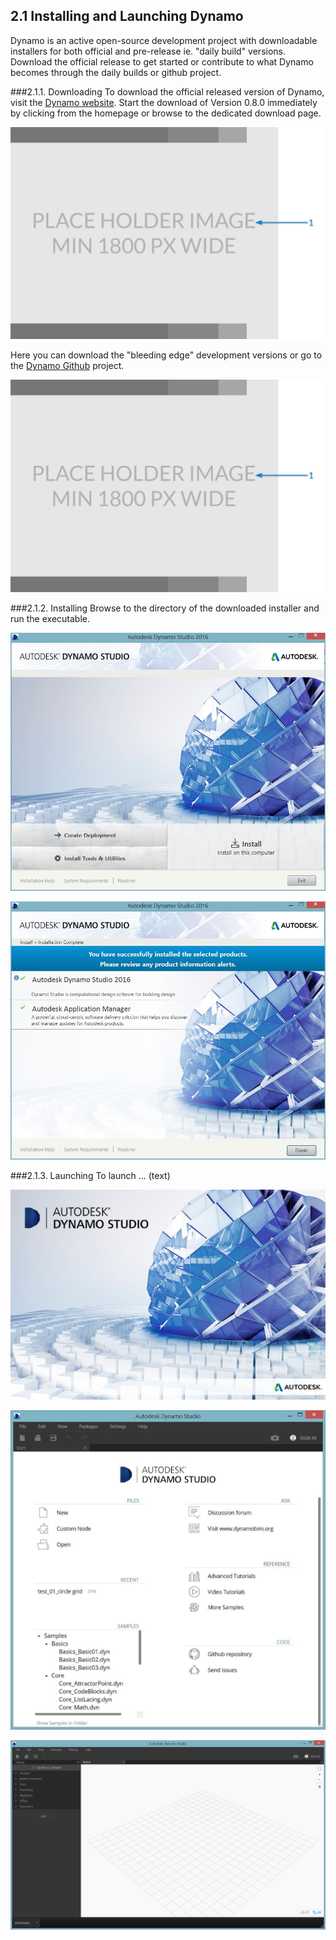 ## 2.1 Installing and Launching Dynamo

Dynamo is an active open-source development project with downloadable installers for both official and pre-release ie. "daily build" versions. Download the official release to get started or contribute to what Dynamo becomes through the daily builds or github project.

###2.1.1. Downloading
To download the official released version of Dynamo, visit the [Dynamo website](http://dynamobim.com/). Start the download of Version 0.8.0 immediately by clicking from the homepage or browse to the dedicated download page. 

![Callouts for toolbar](images/Placeholder.png)

Here you can download the "bleeding edge" development versions or go to the [Dynamo Github](https://github.com/DynamoDS/Dynamo) project.

![Callouts for toolbar](images/Placeholder.png)

###2.1.2. Installing
Browse to the directory of the downloaded installer and run the executable.

![](images/2-2/2-2-2_Installing-01.jpg)

![](images/2-2/2-2-2_Installing-02.jpg)

###2.1.3. Launching
To launch ... (text)

![](images/2-2/2-2-3_Launching-01.jpg)

![](images/2-2/2-2-3_Launching-02.jpg)

![](images/2-2/2-2-3_Launching-03.jpg)

